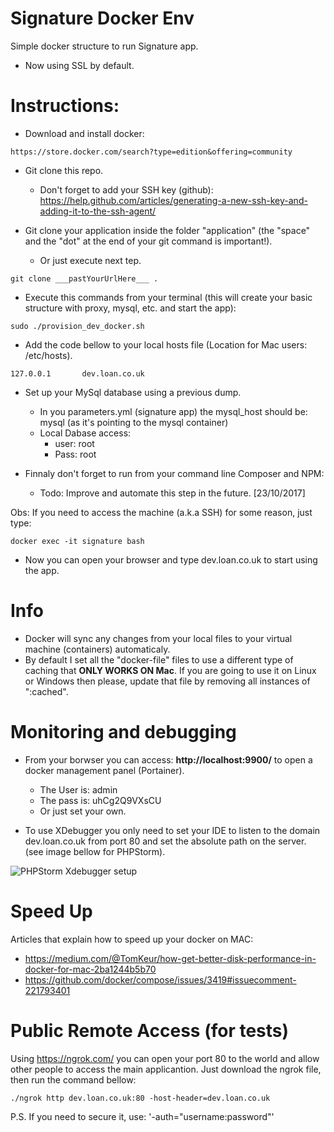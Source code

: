 # Signature Docker Env
Simple docker structure to run Signature app.

- Now using SSL by default.

# Instructions:

- Download and install docker:
``` 
https://store.docker.com/search?type=edition&offering=community 
```

- Git clone this repo.
	- Don't forget to add your SSH key (github): https://help.github.com/articles/generating-a-new-ssh-key-and-adding-it-to-the-ssh-agent/

- Git clone your application inside the folder "application" (the "space" and the "dot" at the end of your git command is important!).
	- Or just execute next tep.
```
git clone ___pastYourUrlHere___ .
```

- Execute this commands from your terminal (this will create your basic structure with proxy, mysql, etc. and start the app): 
```
sudo ./provision_dev_docker.sh
```

- Add the code bellow to your local hosts file (Location for Mac users: /etc/hosts).
```
127.0.0.1       dev.loan.co.uk
```

- Set up your MySql database using a previous dump.
	- In you parameters.yml (signature app) the mysql_host should be: mysql (as it's pointing to the mysql container)
	- Local Dabase access:
		- user: root
		- Pass: root

- Finnaly don't forget to run from your command line Composer and NPM:
	- Todo: Improve and automate this step in the future. [23/10/2017]

Obs: If you need to access the machine (a.k.a SSH) for some reason, just type:
```
docker exec -it signature bash
```

- Now you can open your browser and type dev.loan.co.uk to start using the app.

# Info
- Docker will sync any changes from your local files to your virtual machine (containers) automaticaly.
- By default I set all the "docker-file" files to use a different type of caching that **ONLY WORKS ON Mac**. If you are going to use it on Linux or Windows then please, update that file by removing all instances of ":cached".

# Monitoring and debugging

- From your borwser you can access: **http://localhost:9900/** to open a docker management panel (Portainer). 
	- The User is: admin 
	- The pass is: uhCg2Q9VXsCU
	- Or just set your own.
	
- To use XDebugger you only need to set your IDE to listen to the domain dev.loan.co.uk from port 80 and set the absolute path on the server. (see image bellow for PHPStorm).

![PHPStorm Xdebugger setup](https://user-images.githubusercontent.com/13979220/31448225-d36886a0-ae9b-11e7-8ead-cc0c3b2e37aa.png)


# Speed Up

Articles that explain how to speed up your docker on MAC:
- https://medium.com/@TomKeur/how-get-better-disk-performance-in-docker-for-mac-2ba1244b5b70
- https://github.com/docker/compose/issues/3419#issuecomment-221793401

# Public Remote Access (for tests)

Using https://ngrok.com/ you can open your port 80 to the world and allow other people to access the main applicantion. Just download the ngrok file, then run the command bellow:

```
./ngrok http dev.loan.co.uk:80 -host-header=dev.loan.co.uk
```
P.S. If you need to secure it, use: '-auth="username:password"'
